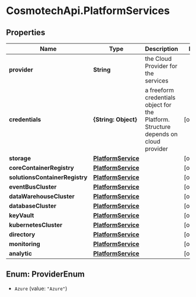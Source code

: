 # CosmotechApi.PlatformServices

## Properties

Name | Type | Description | Notes
------------ | ------------- | ------------- | -------------
**provider** | **String** | the Cloud Provider for the services | 
**credentials** | **{String: Object}** | a freeform credentials object for the Platform. Structure depends on cloud provider | [optional] 
**storage** | [**PlatformService**](PlatformService.md) |  | [optional] 
**coreContainerRegistry** | [**PlatformService**](PlatformService.md) |  | [optional] 
**solutionsContainerRegistry** | [**PlatformService**](PlatformService.md) |  | [optional] 
**eventBusCluster** | [**PlatformService**](PlatformService.md) |  | [optional] 
**dataWarehouseCluster** | [**PlatformService**](PlatformService.md) |  | [optional] 
**databaseCluster** | [**PlatformService**](PlatformService.md) |  | [optional] 
**keyVault** | [**PlatformService**](PlatformService.md) |  | [optional] 
**kubernetesCluster** | [**PlatformService**](PlatformService.md) |  | [optional] 
**directory** | [**PlatformService**](PlatformService.md) |  | [optional] 
**monitoring** | [**PlatformService**](PlatformService.md) |  | [optional] 
**analytic** | [**PlatformService**](PlatformService.md) |  | [optional] 



## Enum: ProviderEnum


* `Azure` (value: `"Azure"`)




